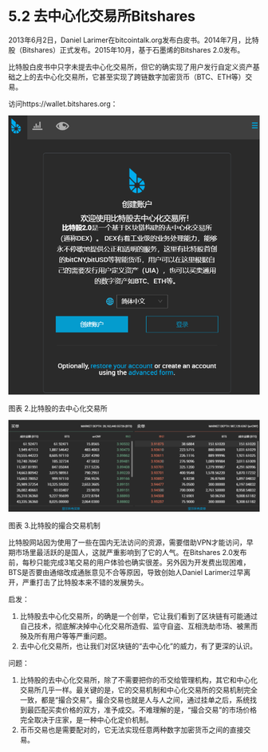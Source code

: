 # 5.2 去中心化交易所Bitshares

2013年6月2日，Daniel Larimer在bitcointalk.org发布白皮书。2014年7月，比特股（Bitshares）正式发布。2015年10月，基于石墨烯的Bitshares 2.0发布。

比特股白皮书中只字未提去中心化交易所，但它的确实现了用户发行自定义资产基础之上的去中心化交易所，它甚至实现了跨链数字加密货币（BTC、ETH等）交易。

访问https://wallet.bitshares.org：

![](<../.gitbook/assets/0 (8).png>)

图表 2.比特股的去中心化交易所

![](<../.gitbook/assets/1 (4).png>)

图表 3.比特股的撮合交易机制

比特股网站因为使用了一些在国内无法访问的资源，需要借助VPN才能访问，早期市场里最活跃的是国人，这就严重影响到了它的人气。在Bitshares 2.0发布前，每秒只能完成3笔交易的用户体验也确实很差。另外因为开发费出现困难，BTS是否要由通缩改成通胀意见不合等原因，导致创始人Daniel Larimer过早离开，严重打击了比特股本来不错的发展势头。

启发：

1. 比特股去中心化交易所，的确是一个创举，它让我们看到了区块链有可能通过自己技术，彻底解决掉中心化交易所造假、监守自盗、互相洗劫市场、被黑而殃及所有用户等等严重问题。
2. 去中心化交易所，也让我们对区块链的“去中心化”的威力，有了更深的认识。

问题：

1. 比特股的去中心化交易所，除了不需要把你的币交给管理机构，其它和中心化交易所几乎一样。最关键的是，它的交易机制和中心化交易所的交易机制完全一致，都是“撮合交易”。撮合交易也就是人与人之间，通过挂单之后，系统找到最匹配买卖价格的双方，准予成交。不难理解的是，“撮合交易”的市场价格完全取决于庄家，是一种中心化定价机制。
2. 币币交易也是需要配对的，它无法实现任意两种数字加密货币之间的直接交易。

